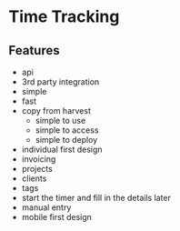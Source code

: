 # Time Tracking

## Features

- api
- 3rd party integration
- simple
- fast
- copy from harvest
    - simple to use
    - simple to access
    - simple to deploy
- individual first design
- invoicing
- projects
- clients
- tags
- start the timer and fill in the details later
- manual entry
- mobile first design